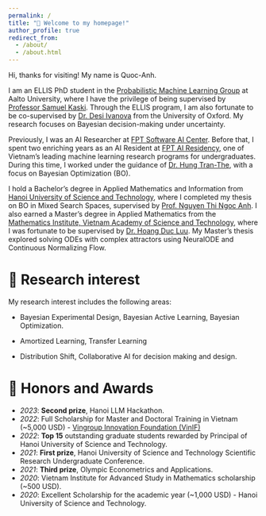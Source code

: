 ```yaml
---
permalink: /
title: "🚀 Welcome to my homepage!"
author_profile: true
redirect_from: 
  - /about/
  - /about.html
---
```


Hi, thanks for visiting! My name is Quoc-Anh.

I am an ELLIS PhD student in the [Probabilistic Machine Learning Group](https://research.cs.aalto.fi/pml/) at Aalto University, where I have the privilege of being supervised by [Professor Samuel Kaski](https://kaski-lab.com/). Through the ELLIS program, I am also fortunate to be co-supervised by [Dr. Desi Ivanova](https://desirivanova.com/) from the University of Oxford. My research focuses on Bayesian decision-making under uncertainty.

Previously, I was an AI Researcher at [FPT Software AI Center](https://fptsoftware.com/services/digital-technologies-and-platforms/artificial-intelligence). Before that, I spent two enriching years as an AI Resident at [FPT AI Residency](https://web.facebook.com/aic.fsoft/?_rdc=1&_rdr#), one of Vietnam’s leading machine learning research programs for undergraduates. During this time, I worked under the guidance of [Dr. Hung Tran-The](https://scholar.google.com/citations?user=um-FS-gAAAAJ&hl=en), with a focus on Bayesian Optimization (BO).

I hold a Bachelor’s degree in Applied Mathematics and Information from [Hanoi University of Science and Technology](https://hust.edu.vn/en/), where I completed my thesis on BO in Mixed Search Spaces, supervised by [Prof. Nguyen Thi Ngoc Anh](https://scholar.google.com/citations?user=x-H87vsAAAAJ&hl=en). I also earned a Master’s degree in Applied Mathematics from the [Mathematics Institute, Vietnam Academy of Science and Technology](http://math.ac.vn/en/trang-chu/gioi-thieu-vien-toan.html), where I was fortunate to be supervised by [Dr. Hoang Duc Luu](https://scholar.google.com/citations?user=GEt6qKUAAAAJ&hl=en). My Master’s thesis explored solving ODEs with complex attractors using NeuralODE and Continuous Normalizing Flow.

🔬 Research interest
======
My research interest includes the following areas:

* Bayesian Experimental Design, Bayesian Active Learning, Bayesian Optimization.

* Amortized Learning, Transfer Learning

* Distribution Shift, Collaborative AI for decision making and design.


🏅 Honors and Awards
======
* *2023*: **Second prize**, Hanoi LLM Hackathon.
* *2022*: Full Scholarship for Master and Doctoral Training in Vietnam (~5,000 USD) - [Vingroup Innovation Foundation (VinIF)](https://vinif.org/en/sponsor-programs/postgraduate-scholarships/)
* *2022*: **Top 15** outstanding graduate students rewarded by Principal of Hanoi University of Science and Technology.
* *2021*: **First prize**, Hanoi University of Science and Technology Scientific Research Undergraduate Conference.
* *2021*: **Third prize**, Olympic Econometrics and Applications.
* *2020*: Vietnam Institute for Advanced Study in Mathematics scholarship (~500 USD).
* *2020*: Excellent Scholarship for the academic year (~1,000 USD) - Hanoi University of Science and Technology.


